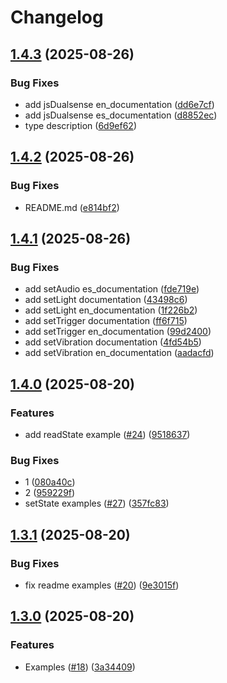 # Changelog

## [1.4.3](https://github.com/amerca9664/jsDualsense/compare/v1.4.2...v1.4.3) (2025-08-26)


### Bug Fixes

* add jsDualsense en_documentation ([dd6e7cf](https://github.com/amerca9664/jsDualsense/commit/dd6e7cf277463b9c87c1c4167ce5cb3be3a2b720))
* add jsDualsense es_documentation ([d8852ec](https://github.com/amerca9664/jsDualsense/commit/d8852ec8a3b89efd22394ecaeea581a0e358e3e5))
* type description ([6d9ef62](https://github.com/amerca9664/jsDualsense/commit/6d9ef62ed1704f2944d06b4cb8373c86da073bbd))

## [1.4.2](https://github.com/amerca9664/jsDualsense/compare/v1.4.1...v1.4.2) (2025-08-26)


### Bug Fixes

* README.md ([e814bf2](https://github.com/amerca9664/jsDualsense/commit/e814bf2311db71736e3653a3e672f9b440e58e5e))

## [1.4.1](https://github.com/amerca9664/jsDualsense/compare/v1.4.0...v1.4.1) (2025-08-26)


### Bug Fixes

* add setAudio es_documentation ([fde719e](https://github.com/amerca9664/jsDualsense/commit/fde719ef41a033d57b4cf772a93ef8f9381910be))
* add setLight documentation ([43498c6](https://github.com/amerca9664/jsDualsense/commit/43498c69b71cc752db66fea4e772d3c637d31e79))
* add setLight en_documentation ([1f226b2](https://github.com/amerca9664/jsDualsense/commit/1f226b2fbf0bd6b58c9fa1d213147d3f49830678))
* add setTrigger documentation ([ff6f715](https://github.com/amerca9664/jsDualsense/commit/ff6f7158d618df880b84b948e8e91ee9087f939f))
* add setTrigger en_documentation ([99d2400](https://github.com/amerca9664/jsDualsense/commit/99d2400150c626061912144a0a153afdb23c2a44))
* add setVibration documentation ([4fd54b5](https://github.com/amerca9664/jsDualsense/commit/4fd54b5ee5bc55eeacdaafdc5f8ee9b85cf72660))
* add setVibration en_documentation ([aadacfd](https://github.com/amerca9664/jsDualsense/commit/aadacfd31887245e346c069fa8d375529fec816b))

## [1.4.0](https://github.com/amerca9664/jsDualsense/compare/v1.3.1...v1.4.0) (2025-08-20)


### Features

* add readState example ([#24](https://github.com/amerca9664/jsDualsense/issues/24)) ([9518637](https://github.com/amerca9664/jsDualsense/commit/95186376eceb4b4391ad118307b1fa67861fcbaf))


### Bug Fixes

* 1 ([080a40c](https://github.com/amerca9664/jsDualsense/commit/080a40c5062fba4fbae4476fd94dfcc016879cf4))
* 2 ([959229f](https://github.com/amerca9664/jsDualsense/commit/959229f3364b8fc94b41999a913cf53fb08a3246))
* setState examples ([#27](https://github.com/amerca9664/jsDualsense/issues/27)) ([357fc83](https://github.com/amerca9664/jsDualsense/commit/357fc837381be079426062e280fd5ef761a09a2d))

## [1.3.1](https://github.com/amerca9664/jsDualsense/compare/v1.3.0...v1.3.1) (2025-08-20)


### Bug Fixes

* fix readme examples ([#20](https://github.com/amerca9664/jsDualsense/issues/20)) ([9e3015f](https://github.com/amerca9664/jsDualsense/commit/9e3015fa9d84ebe50a9ada774e1e2af29d358828))

## [1.3.0](https://github.com/amerca9664/jsDualsense/compare/v1.2.1...v1.3.0) (2025-08-20)


### Features

* Examples ([#18](https://github.com/amerca9664/jsDualsense/issues/18)) ([3a34409](https://github.com/amerca9664/jsDualsense/commit/3a34409ba6c3b11604f2ca41b23fafd44f5e5ac5))
